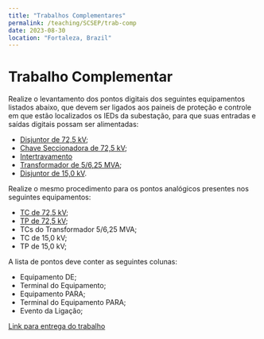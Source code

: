 ```yaml
---
title: "Trabalhos Complementares"
permalink: /teaching/SCSEP/trab-comp
date: 2023-08-30
location: "Fortaleza, Brazil"
---
```


# Trabalho Complementar

Realize o levantamento dos pontos digitais dos seguintes equipamentos listados abaixo, que devem ser ligados aos paineis de proteção e controle em que estão localizados  os IEDs da subestação, para que suas entradas e saídas digitais possam ser alimentadas:

- [Disjuntor de 72,5 kV](https://drive.google.com/file/d/1L6lPa7-tFgU0hEA96Lsudy7qJAtmH6T5/view?usp=sharing);
- [Chave Seccionadora de 72,5 kV](https://drive.google.com/file/d/1A0jd7o0fg_jokW6ZUY13F5nNsCuZugzU/view?usp=sharing);
- [Intertravamento](https://drive.google.com/file/d/1BclrU0dy4ksNG9URlLa6Uk8ahZJHht5C/view?usp=sharing)
- [Transformador de 5/6,25 MVA](https://drive.google.com/file/d/1LnvU-ztLifpPF-dXaC_dErZliuxXYlUt/view?usp=sharing);
- [Disjuntor de 15,0 kV](https://drive.google.com/file/d/1YixllVmL1Spktz-ri1gZVF5gIgEZf_hf/view?usp=sharing).

Realize o mesmo procedimento para os pontos analógicos presentes nos seguintes equipamentos:

- [TC de 72,5 kV](https://drive.google.com/file/d/1JkEpuRLN8B6_CDcZpX3NO1Zo_atkEbru/view?usp=drive_link);
- [TP de 72,5 kV](https://drive.google.com/file/d/1Jh14o27cetbMKGmH9rNwSkh_G0ThOkDK/view?usp=sharing);
- TCs do Transformador 5/6,25 MVA;
- TC de 15,0 kV;
- TP de 15,0 kV;

A lista de pontos deve conter as seguintes colunas:

- Equipamento DE;
- Terminal do Equipamento;
- Equipamento PARA;
- Terminal do Equipamento PARA;
- Evento da Ligação;

[Link para entrega do trabalho](https://forms.gle/ZAeHQMWbEx7HXLvv7)
